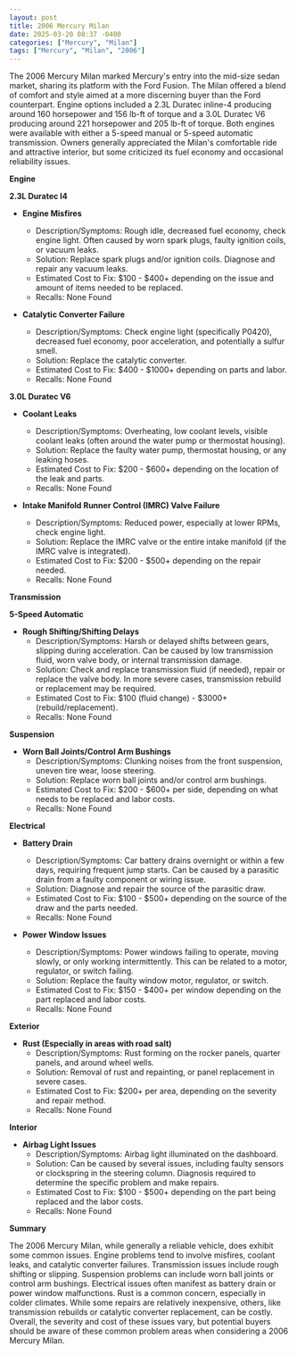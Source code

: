 ```yaml
---
layout: post
title: 2006 Mercury Milan
date: 2025-03-20 08:37 -0400
categories: ["Mercury", "Milan"]
tags: ["Mercury", "Milan", "2006"]
---
```

The 2006 Mercury Milan marked Mercury's entry into the mid-size sedan market, sharing its platform with the Ford Fusion. The Milan offered a blend of comfort and style aimed at a more discerning buyer than the Ford counterpart. Engine options included a 2.3L Duratec inline-4 producing around 160 horsepower and 156 lb-ft of torque and a 3.0L Duratec V6 producing around 221 horsepower and 205 lb-ft of torque. Both engines were available with either a 5-speed manual or 5-speed automatic transmission. Owners generally appreciated the Milan's comfortable ride and attractive interior, but some criticized its fuel economy and occasional reliability issues.

**Engine**

**2.3L Duratec I4**

*   **Engine Misfires**
    *   Description/Symptoms: Rough idle, decreased fuel economy, check engine light. Often caused by worn spark plugs, faulty ignition coils, or vacuum leaks.
    *   Solution: Replace spark plugs and/or ignition coils. Diagnose and repair any vacuum leaks.
    *   Estimated Cost to Fix: $100 - $400+ depending on the issue and amount of items needed to be replaced.
    *   Recalls: None Found

*   **Catalytic Converter Failure**
    *   Description/Symptoms: Check engine light (specifically P0420), decreased fuel economy, poor acceleration, and potentially a sulfur smell.
    *   Solution: Replace the catalytic converter.
    *   Estimated Cost to Fix: $400 - $1000+ depending on parts and labor.
    *   Recalls: None Found

**3.0L Duratec V6**

*   **Coolant Leaks**
    *   Description/Symptoms: Overheating, low coolant levels, visible coolant leaks (often around the water pump or thermostat housing).
    *   Solution: Replace the faulty water pump, thermostat housing, or any leaking hoses.
    *   Estimated Cost to Fix: $200 - $600+ depending on the location of the leak and parts.
    *   Recalls: None Found

*   **Intake Manifold Runner Control (IMRC) Valve Failure**
    *   Description/Symptoms: Reduced power, especially at lower RPMs, check engine light.
    *   Solution: Replace the IMRC valve or the entire intake manifold (if the IMRC valve is integrated).
    *   Estimated Cost to Fix: $200 - $500+ depending on the repair needed.
    *   Recalls: None Found

**Transmission**

**5-Speed Automatic**

*   **Rough Shifting/Shifting Delays**
    *   Description/Symptoms: Harsh or delayed shifts between gears, slipping during acceleration. Can be caused by low transmission fluid, worn valve body, or internal transmission damage.
    *   Solution: Check and replace transmission fluid (if needed), repair or replace the valve body. In more severe cases, transmission rebuild or replacement may be required.
    *   Estimated Cost to Fix: $100 (fluid change) - $3000+ (rebuild/replacement).
    *   Recalls: None Found

**Suspension**

*   **Worn Ball Joints/Control Arm Bushings**
    *   Description/Symptoms: Clunking noises from the front suspension, uneven tire wear, loose steering.
    *   Solution: Replace worn ball joints and/or control arm bushings.
    *   Estimated Cost to Fix: $200 - $600+ per side, depending on what needs to be replaced and labor costs.
    *   Recalls: None Found

**Electrical**

*   **Battery Drain**
    *   Description/Symptoms: Car battery drains overnight or within a few days, requiring frequent jump starts. Can be caused by a parasitic drain from a faulty component or wiring issue.
    *   Solution: Diagnose and repair the source of the parasitic draw.
    *   Estimated Cost to Fix: $100 - $500+ depending on the source of the draw and the parts needed.
    *   Recalls: None Found

*   **Power Window Issues**
    *   Description/Symptoms: Power windows failing to operate, moving slowly, or only working intermittently. This can be related to a motor, regulator, or switch failing.
    *   Solution: Replace the faulty window motor, regulator, or switch.
    *   Estimated Cost to Fix: $150 - $400+ per window depending on the part replaced and labor costs.
    *   Recalls: None Found

**Exterior**

*   **Rust (Especially in areas with road salt)**
    *   Description/Symptoms: Rust forming on the rocker panels, quarter panels, and around wheel wells.
    *   Solution: Removal of rust and repainting, or panel replacement in severe cases.
    *   Estimated Cost to Fix: $200+ per area, depending on the severity and repair method.
    *   Recalls: None Found

**Interior**

*   **Airbag Light Issues**
    *   Description/Symptoms: Airbag light illuminated on the dashboard.
    *   Solution: Can be caused by several issues, including faulty sensors or clockspring in the steering column. Diagnosis required to determine the specific problem and make repairs.
    *   Estimated Cost to Fix: $100 - $500+ depending on the part being replaced and the labor costs.
    *   Recalls: None Found

**Summary**

The 2006 Mercury Milan, while generally a reliable vehicle, does exhibit some common issues. Engine problems tend to involve misfires, coolant leaks, and catalytic converter failures. Transmission issues include rough shifting or slipping. Suspension problems can include worn ball joints or control arm bushings. Electrical issues often manifest as battery drain or power window malfunctions. Rust is a common concern, especially in colder climates. While some repairs are relatively inexpensive, others, like transmission rebuilds or catalytic converter replacement, can be costly. Overall, the severity and cost of these issues vary, but potential buyers should be aware of these common problem areas when considering a 2006 Mercury Milan.

